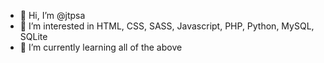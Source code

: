 - 👋 Hi, I’m @jtpsa
- 👀 I’m interested in HTML, CSS, SASS, Javascript, PHP, Python, MySQL, SQLite
- 🌱 I’m currently learning all of the above

<!---
jtpsa/jtpsa is a ✨ special ✨ repository because its `README.md` (this file) appears on your GitHub profile.
You can click the Preview link to take a look at your changes.
--->
